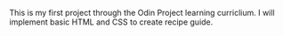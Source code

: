 This is my first project through the Odin Project learning curriclium. I will implement basic HTML and CSS to create recipe guide. 
